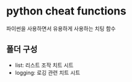 # python cheat functions
파이썬을 사용하면서 유용하게 사용하는 치팅 함수

## 폴더 구성
* list: 리스트 조작 치트 시트
* logging: 로깅 관련 치트 시트
